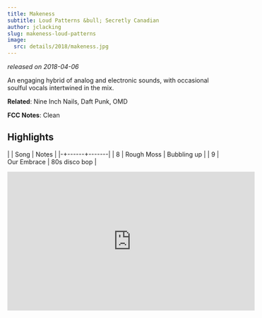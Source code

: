 ```yaml
---
title: Makeness
subtitle: Loud Patterns &bull; Secretly Canadian
author: jclacking
slug: makeness-loud-patterns
image:
  src: details/2018/makeness.jpg
---
```

_released on 2018-04-06_

An engaging hybrid of analog and electronic sounds, with occasional soulful vocals intertwined in the mix.

**Related**: Nine Inch Nails, Daft Punk, OMD

<!--more-->

**FCC Notes**: Clean

## Highlights

| | Song | Notes |
|-+------+-------|
| 8 | Rough Moss | Bubbling up |
| 9 | Our Embrace | 80s disco bop |

<div class="tlo-detail-video"><iframe width="560" height="315" src="https://www.youtube.com/embed/_SaXuy2isS0" frameborder="0" allow="autoplay; encrypted-media" allowfullscreen></iframe></div>
